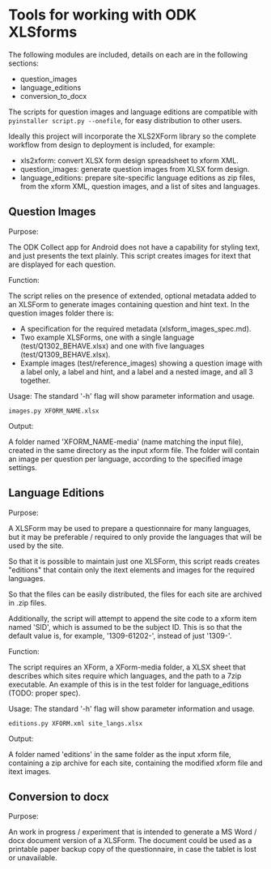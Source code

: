 # Tools for working with ODK XLSforms
The following modules are included, details on each are in the following
sections:
- question_images
- language_editions
- conversion_to_docx

The scripts for question images and language editions are compatible with
`pyinstaller script.py --onefile`, for easy distribution to other users.

Ideally this project will incorporate the XLS2XForm library so the complete
workflow from design to deployment is included, for example:
- xls2xform: convert XLSX form design spreadsheet to xform XML.
- question_images: generate question images from XLSX form design.
- language_editions: prepare site-specific language editions as zip files, from
  the xform XML, question images, and a list of sites and languages.

## Question Images
Purpose:

The ODK Collect app for Android does not have a capability for styling text,
and just presents the text plainly. This script creates images for itext that
are displayed for each question.

Function:

The script relies on the presence of extended, optional metadata added to an
XLSForm to generate images containing question and hint text. In the question
images folder there is:
- A specification for the required metadata (xlsform_images_spec.md).
- Two example XLSForms, one with a single language (test/Q1302_BEHAVE.xlsx) and
  one with five languages (test/Q1309_BEHAVE.xlsx).
- Example images (test/reference_images) showing a question image with a label
  only, a label and hint, and a label and a nested image, and all 3 together.

Usage:
The standard '-h' flag will show parameter information and usage.
```shell
images.py XFORM_NAME.xlsx
```

Output:

A folder named 'XFORM_NAME-media' (name matching the input file), created in
the same directory as the input xform file. The folder will contain an image
per question per language, according to the specified image settings.


## Language Editions
Purpose:

A XLSForm may be used to prepare a questionnaire for many languages, but it may
be preferable / required to only provide the languages that will be used by the
site.

So that it is possible to maintain just one XLSForm, this script reads creates
"editions" that contain only the itext elements and images for the required
languages.

So that the files can be easily distributed, the files for each site are
archived in .zip files.

Additionally, the script will attempt to append the site code to a xform item
named 'SID', which is assumed to be the subject ID. This is so that the default
value is, for example, '1309-61202-', instead of just '1309-'.


Function:

The script requires an XForm, a XForm-media folder, a XLSX sheet that describes
which sites require which languages, and the path to a 7zip executable. An
example of this is in the test folder for language_editions (TODO: proper spec).

Usage:
The standard '-h' flag will show parameter information and usage.
```shell
editions.py XFORM.xml site_langs.xlsx
```

Output:

A folder named 'editions' in the same folder as the input xform file,
containing a zip archive for each site, containing the modified xform file
and itext images.


## Conversion to docx
Purpose:

An work in progress / experiment that is intended to generate a MS Word / docx
document version of a XLSForm. The document could be used as a printable paper
backup copy of the questionnaire, in case the tablet is lost or unavailable.

